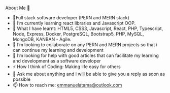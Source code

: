 About Me 👋

- 🔭Full stack software developer (PERN and MERN stack)
- 🌱 I’m currently learning react libraries and Javascript OOP.
- 🍓 What I have learnt: HTML5, CSS3, Javascript, React, PHP, Typescript, Node, Express, Docker, PostgreSQL, Bootstrap5, PHP, MySQL, MongoDB, KANBAN - Agile.
- 👯 I’m looking to collaborate on any PERN and MERN projects so that i can continue my learning and development
- 🤔 I’m looking for help with good articles that can facilitate my learning and development as a software developer
- ⚡ How I think of Coding: Making life easy for others 
- 💬 Ask me about anything and i will be able to give you a reply as soon as possible
- 📫 How to reach me: emmanuelatama@outlook.com
